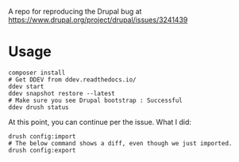 A repo for reproducing the Drupal bug at https://www.drupal.org/project/drupal/issues/3241439

Usage
=====
```shell
composer install
# Get DDEV from ddev.readthedocs.io/
ddev start
ddev snapshot restore --latest
# Make sure you see Drupal bootstrap : Successful
ddev drush status
```

At this point, you can continue per the issue. What I did:
```shell
drush config:import
# The below command shows a diff, even though we just imported.
drush config:export
```

